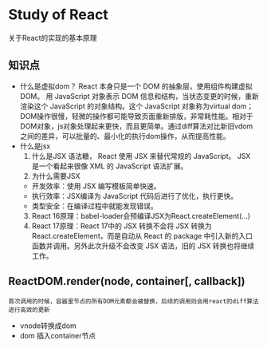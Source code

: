 # Study of React 
关于React的实现的基本原理

## 知识点
+ 什么是虚拟dom？
React 本身只是一个 DOM 的抽象层，使用组件构建虚拟 DOM。
用 JavaScript 对象表示 DOM 信息和结构，当状态变更的时候，重新渲染这个 JavaScript 的对象结构。这个 JavaScript 对象称为virtual dom；DOM操作很慢，轻微的操作都可能导致页面重新排版，非常耗性能。相对于DOM对象，js对象处理起来更快，而且更简单。通过diff算法对比新旧vdom之间的差异，可以批量的、最小化的执行dom操作，从而提高性能。
+ 什么是jsx
    1. 什么是JSX
	语法糖， React 使用 JSX 来替代常规的 JavaScript。
	JSX 是一个看起来很像 XML 的 JavaScript 语法扩展。
	2. 为什么需要JSX
	- 开发效率：使用 JSX 编写模板简单快速。
	- 执行效率：JSX编译为 JavaScript 代码后进行了优化，执行更快。
	- 类型安全：在编译过程中就能发现错误。
	3. React 16原理：babel-loader会预编译JSX为React.createElement(...)
	4. React 17原理：React 17中的 JSX 转换不会将 JSX 转换为 React.createElement，而是自动从 React 的 package 中引入新的入口函数并调用。另外此次升级不会改变 JSX 语法，旧的 JSX 转换也将继续工作。

## ReactDOM.render(node, container[, callback])
    首次调用的时候，容器里节点的所有DOM元素都会被替换，后续的调用则会用react的diff算法进行高效的更新
* vnode转换成dom
* dom 插入container节点
